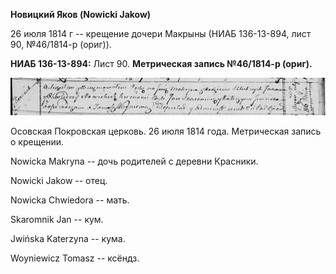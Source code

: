 **Новицкий Яков (Nowicki Jakow)**

26 июля 1814 г -- крещение дочери Макрыны (НИАБ 136-13-894, лист 90,
№46/1814-р (ориг)).

**НИАБ 136-13-894:** Лист 90. **Метрическая запись №46/1814-р (ориг).**

![](./media/4c246aef9f274e02038f6ba354f1ed052ded056a.png)

Осовская Покровская церковь. 26 июля 1814 года. Метрическая запись о
крещении.

Nowicka Makryna -- дочь родителей с деревни Красники.

Nowicki Jakow -- отец.

Nowicka Chwiedora -- мать.

Skaromnik Jan -- кум.

Jwińska Katerzyna -- кума.

Woyniewicz Tomasz -- ксёндз.
